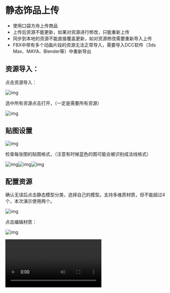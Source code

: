 # 静态饰品上传

- 使用口袋方舟上传商品
- 上传后资源不能更新，如果对资源进行修改，只能重新上传
- 同步到本地的资源不能直接覆盖更新，如对资源修改需要重新导入上传
- FBX中带有多个动画片段的资源无法正常导入，需要导入DCC软件（3ds Max、MAYA、Blender等）中重新导出

## 资源导入：

点击资源导入：

![img](https://arkimg.ark.online/1739959532159-18.png)

选中所有资源点击打开，（一定是需要所有资源）

![img](https://arkimg.ark.online/1739959532158-1.png)

## 贴图设置

![img](https://arkimg.ark.online/1739959532158-2.png)

检查每张图的贴图格式，（注意有时候蓝色的图可能会被识别成法线格式）

![img](https://arkimg.ark.online/1739959532158-3.png)![img](https://arkimg.ark.online/1739959532158-4.png)![img](https://arkimg.ark.online/1739959532158-5.png)

## 配置资源

确认无误后点击静态模型分类，选择自己的模型。支持多维质材质，但不能超过4个，本次演示使用两个。

![img](https://arkimg.ark.online/1739959532158-6.png)

点击编辑材质：

![img](https://arkimg.ark.online/1739959532158-7.png)

<video controls src="https://arkimg.ark.online/%E4%B8%8A%E4%BC%A0.mp4" />

更多材质效果编辑可以看下章材质专项：[饰品材质配置](7_4_0_Material-Practice)

## 上传

确认效果没问题之后选择资源上传。一定需要确认效果无误后再点击上传，因为点击上传之后的资源是不支持再次编辑和更新。

![img](https://arkimg.ark.online/1739959532159-8.png)

图上这个小图标说明这个资源正在审核和传到服务器，一般半小时内完成。

![img](https://arkimg.ark.online/1739959532159-9.png)

审核完成之后的图标显示为：

![img](https://arkimg.ark.online/1739959532159-10.png)

并且可以在 **我的资源** 页面可以找到刚刚上传的资源，说明资源上传成功了。

![img](https://arkimg.ark.online/1739959532159-11.png)

官网-传作者中心-资源-我的资源

![img](https://arkimg.ark.online/1739959532159-12.png)

在创作者中心，可以自己去管理资源。

## 常见问题：

### 资源校正不通过常见解决办法：

| 资源类型   | 不通过提示                                 | 解决办法                                         |
| ---------- | ------------------------------------------ | ------------------------------------------------ |
| 资源名规范 | 不能包含中文，非法字符，长度不能超过80字符 | 修改名字                                         |
| 静态模型   | 网格顶点数≤65535                           | 三维软件减面（3ds_Max，Maya，blender等）         |
| 静态模型   | 只支持一个mesh                             | 三维软件把模型合并或拆成多个FBX (支持多维质材质) |

### 同步到工程后资源不支持更新？

如果需要上传正确的静态模型资源，请导入工程前把资源效果配置正确！场景贴图和静态模型一起导入，且编辑效果到最终效果。详情可以看置顶视频。

### 如何找到法线贴图和混合贴图卡槽？

因为是高级参数，需要点编辑器材质，点击高级模式进行赋予。

![img](https://arkimg.ark.online/1739959532159-13.png)

在基础属性位置贴上对应贴图即可。

![img](https://arkimg.ark.online/1739959532159-14.png)

### 导入之后发现贴图效果不对？

请检查贴图格式是否正确，确认一下颜色贴图或者混合贴图是否被识别成了法

漫反射颜色贴图：

![img](https://arkimg.ark.online/1739959532159-15.png)

法线贴图：

![img](https://arkimg.ark.online/1739959532159-16.png)

混合mrae贴图：

![img](https://arkimg.ark.online/1739959532159-17.png)
